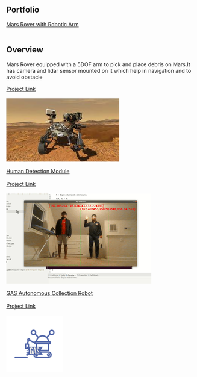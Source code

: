 ## Portfolio

<a href="https://youtu.be/IoMEVCYC8AU">Mars Rover with Robotic Arm</a> 
<br><br>
<h2>Overview</h2>
<p>Mars Rover equipped with a 5DOF arm to pick and place debris on Mars.It has camera and lidar sensor mounted on it which help in navigation and to avoid obstacle</p>
<a href="https://github.com/advaitp/rover">Project Link</a> 
<br><br>
<img src="images/rover.jpeg?raw=true"/>

<a href="https://drive.google.com/file/d/1x613MHsiA7wgZiBNj1jrvGVsHL4oLTkb/view?usp=sharing">Human Detection Module</a> 
<br><br>
<a href="https://github.com/advaitp/HOG_Human_Detection">Project Link</a> 
<br><br>
<img src="images/human.gif?raw=true"/>

<a href="https://www.youtube.com/watch?v=89bhQhLPd2o">GAS Autonomous Collection Robot</a> 
<br><br>
<a href="https://github.com/Sameep2808/gas">Project Link</a> 
<br><br>
<img src="images/gas.png?raw=true"/>
